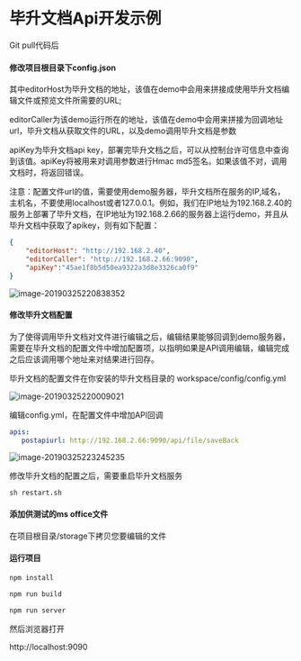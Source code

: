 # 毕升文档Api开发示例

Git pull代码后

#### 修改项目根目录下config.json

其中editorHost为毕升文档的地址，该值在demo中会用来拼接成使用毕升文档编辑文件或预览文件所需要的URL;

editorCaller为该demo运行所在的地址，该值在demo中会用来拼接为回调地址url，毕升文档从获取文件的URL，以及demo调用毕升文档是参数

apiKey为毕升文档api key，部署完毕升文档之后，可以从控制台许可信息中查询到该值。apiKey将被用来对调用参数进行Hmac md5签名。如果该值不对，调用文档时，将返回错误。

注意：配置文件url的值，需要使用demo服务器，毕升文档所在服务的IP,域名，主机名，不要使用localhost或者127.0.0.1。例如，我们在IP地址为192.168.2.40的服务上部署了毕升文档，在IP地址为192.168.2.66的服务器上运行demo，并且从毕升文档中获取了apikey，则有如下配置：

```json
{
	"editorHost": "http://192.168.2.40",
	"editorCaller": "http://192.168.2.66:9090",
    "apiKey":"45ae1f8b5d50ea9322a3d8e3326ca0f9"
}
```
![image-20190325220838352](https://public-bisheng.oss-cn-zhangjiakou.aliyuncs.com/resource/image-20190325220838352.png)

#### 修改毕升文档配置

为了使得调用毕升文档对文件进行编辑之后，编辑结果能够回调到demo服务器，需要在毕升文档的配置文件中增加配置项，以指明如果是API调用编辑，编辑完成之后应该调用哪个地址来对结果进行回存。

毕升文档的配置文件在你安装的毕升文档目录的 workspace/config/config.yml

![image-20190325220009021](https://public-bisheng.oss-cn-zhangjiakou.aliyuncs.com/resource/image-20190325220009021.png)

编辑config.yml，在配置文件中增加API回调

```yaml
apis:
   postapiurl: http://192.168.2.66:9090/api/file/saveBack
```

![image-20190325223245235](https://public-bisheng.oss-cn-zhangjiakou.aliyuncs.com/resource/image-20190325223245235.png)

修改毕升文档的配置之后，需要重启毕升文档服务

```shell
sh restart.sh
```



#### 添加供测试的ms office文件

在项目根目录/storage下拷贝您要编辑的文件

#### 运行项目

```bash
npm install

npm run build

npm run server
```

然后浏览器打开

http://localhost:9090

